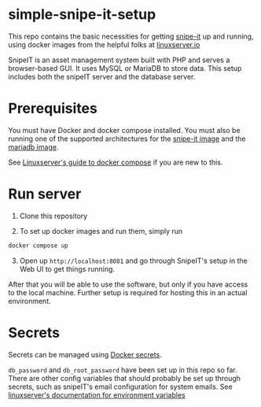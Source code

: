 # simple-snipe-it-setup
This repo contains the basic necessities for getting [snipe-it](https://github.com/snipe/snipe-it) up and running, using docker images from the helpful folks at [linuxserver.io](https://www.linuxserver.io/)

SnipeIT is an asset management system built with PHP and serves a browser-based GUI. It uses MySQL or MariaDB to store data. This setup includes both the snipeIT server and the database server.
# Prerequisites

You must have Docker and docker compose installed. You must also be running one of the supported architectures for the  [snipe-it image](https://github.com/linuxserver/docker-snipe-it#supported-architectures) and the [mariadb image](https://github.com/linuxserver/docker-mariadb#supported-architectures).

See [Linuxserver's guide to docker compose](https://docs.linuxserver.io/general/docker-compose) if you are new to this.

# Run server

1. Clone this repository

2. To set up docker images and run them, simply run

```sh
docker compose up
```

3. Open up `http://localhost:8081` and go through SnipeIT's setup in the Web UI to get things running. 

After that you will be able to use the software, but only if you have access to the local machine. Further setup is required for hosting this in an actual environment.

# Secrets

Secrets can be managed using [Docker secrets](https://docs.docker.com/engine/swarm/secrets/).

`db_password` and `db_root_password` have been set up in this repo so far. There are other config variables that should probably be set up through secrets, such as snipeIT's email configuration for system emails. See [linuxserver's documentation for environment variables](https://hub.docker.com/r/linuxserver/snipe-it#:~:text=arm32v7%2D%3Cversion%20tag%3E-,Application%20Setup,-Access%20the%20webui)
